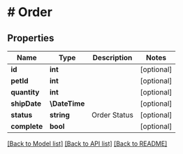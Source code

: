 # # Order

## Properties

Name | Type | Description | Notes
------------ | ------------- | ------------- | -------------
**id** | **int** |  | [optional]
**petId** | **int** |  | [optional]
**quantity** | **int** |  | [optional]
**shipDate** | **\DateTime** |  | [optional]
**status** | **string** | Order Status | [optional]
**complete** | **bool** |  | [optional]

[[Back to Model list]](../../README.md#models) [[Back to API list]](../../README.md#endpoints) [[Back to README]](../../README.md)
